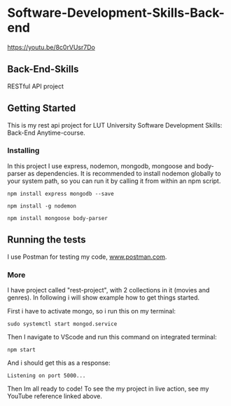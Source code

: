 # Software-Development-Skills-Back-end
https://youtu.be/8c0rVUsr7Do

## Back-End-Skills

RESTful API project

## Getting Started

This is my rest api project for LUT University Software Development Skills: Back-End Anytime-course. 

### Installing

In this project I use express, nodemon, mongodb, mongoose and body-parser as dependencies. It is recommended to install nodemon globally to your system path, so you can run it by calling it from within an npm script.

```
npm install express mongodb --save
```
```
npm install -g nodemon 
```
```
npm install mongoose body-parser
```

## Running the tests

I use Postman for testing my code, www.postman.com.

### More

I have project called "rest-project", with 2 collections in it (movies and genres). In following i will show example how to get things started.

First i have to activate mongo, so i run this on my terminal:
```
sudo systemctl start mongod.service
```
Then I navigate to VScode and run this command on integrated terminal:
```
npm start
```
And i should get this as a response:
```
Listening on port 5000...
```

Then Im all ready to code! To see the my project in live action, see my YouTube reference linked above.
